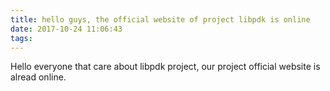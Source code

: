 ```yaml
---
title: hello guys, the official website of project libpdk is online
date: 2017-10-24 11:06:43
tags:
---
```

Hello everyone that care about libpdk project, our project official website is alread online.

